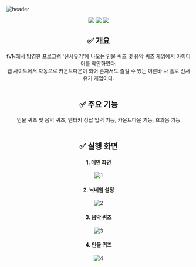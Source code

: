 ![header](https://capsule-render.vercel.app/api?type=wave&color=auto&height=300&section=header&text=Person%20Quiz%20and%20Music%20Quiz&fontSize=50)<br>
<div align = center>
<img src="https://img.shields.io/badge/HTML5-E34F26?style=flat-square&logo=HTML5&logoColor=white"/>
<img src="https://img.shields.io/badge/javascript-F7DF1E?style=flat-square&logo=javascript&logoColor=white"/>
<img src="https://img.shields.io/badge/CSS3-1572B6?style=flat-square&logo=CSS3&logoColor=white"/><br>
<h2>✅ 개요</h2>
tVN에서 방영한 프로그램 '신서유기'에 나오는 인물 퀴즈 및 음악 퀴즈 게임에서 아이디어를 착안하였다.<br>
웹 사이트에서 자동으로 카운트다운이 되어 혼자서도 즐길 수 있는 이른바 나 홀로 신서유기 게임이다.<br><br>
<h2>✅ 주요 기능</h2>
인물 퀴즈 및 음악 퀴즈, 엔터키 정답 입력 기능, 카운트다운 기능, 효과음 기능<br><br>
<h2>✅ 실행 화면</h2>
<h4>1. 메인 화면</h4>
 
![1](https://github.com/msmsmsms23/webprogramming/assets/134278493/b02693bb-0228-4b94-b949-2536b513577d)
<h4>2. 닉네임 설정</h4>

![2](https://github.com/msmsmsms23/webprogramming/assets/134278493/7923a72a-4dcc-4803-9c53-c37295343a76)
<h4>3. 음악 퀴즈</h4>

![3](https://github.com/msmsmsms23/webprogramming/assets/134278493/d00782b1-fc6f-44e3-b3dd-c4bc3c88a173)

<h4>4. 인물 퀴즈</h4>

![4](https://github.com/msmsmsms23/webprogramming/assets/134278493/79a4abaa-3160-42b1-9b75-006a54370a30)
</div>
